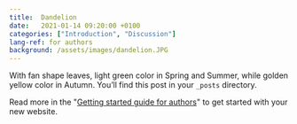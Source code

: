 ```yaml
---
title:  Dandelion
date:   2021-01-14 09:20:00 +0100
categories: ["Introduction", "Discussion"]
lang-ref: for authors
background: /assets/images/dandelion.JPG
---
```

With fan shape leaves, light green color in Spring and Summer, while golden yellow color in Autumn. You’ll find this post in your `_posts` directory.

Read more in the "[Getting started guide for authors](https://github.com/gbif/hosted-portals/blob/main/getting-started/for-authors.md)" to get started with your new website.

